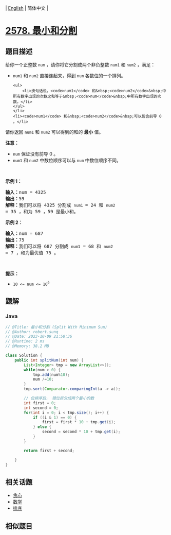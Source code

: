 
| [English](README_EN.md) | 简体中文 |

# [2578. 最小和分割](https://leetcode.cn//problems/split-with-minimum-sum/)

## 题目描述

<p>给你一个正整数&nbsp;<code>num</code>&nbsp;，请你将它分割成两个非负整数&nbsp;<code>num1</code> 和&nbsp;<code>num2</code>&nbsp;，满足：</p>

<ul>
	<li><code>num1</code> 和&nbsp;<code>num2</code>&nbsp;直接连起来，得到&nbsp;<code>num</code>&nbsp;各数位的一个排列。

	<ul>
		<li>换句话说，<code>num1</code> 和&nbsp;<code>num2</code>&nbsp;中所有数字出现的次数之和等于&nbsp;<code>num</code>&nbsp;中所有数字出现的次数。</li>
	</ul>
	</li>
	<li><code>num1</code> 和&nbsp;<code>num2</code>&nbsp;可以包含前导 0 。</li>
</ul>

<p>请你返回&nbsp;<code>num1</code> 和 <code>num2</code>&nbsp;可以得到的和的 <strong>最小</strong> 值。</p>

<p><strong>注意：</strong></p>

<ul>
	<li><code>num</code>&nbsp;保证没有前导 0 。</li>
	<li><code>num1</code> 和&nbsp;<code>num2</code>&nbsp;中数位顺序可以与&nbsp;<code>num</code>&nbsp;中数位顺序不同。</li>
</ul>

<p>&nbsp;</p>

<p><strong>示例 1：</strong></p>

<pre>
<b>输入：</b>num = 4325
<b>输出：</b>59
<b>解释：</b>我们可以将 4325 分割成 <code>num1 </code>= 24 和 <code>num2 </code>= 35 ，和为 59 ，59 是最小和。
</pre>

<p><strong>示例 2：</strong></p>

<pre>
<b>输入：</b>num = 687
<b>输出：</b>75
<b>解释：</b>我们可以将 687 分割成 <code>num1</code> = 68 和 <code>num2 </code>= 7 ，和为最优值 75 。
</pre>

<p>&nbsp;</p>

<p><strong>提示：</strong></p>

<ul>
	<li><code>10 &lt;= num &lt;= 10<sup>9</sup></code></li>
</ul>


## 题解


### Java

```Java
// @Title: 最小和分割 (Split With Minimum Sum)
// @Author: robert.sunq
// @Date: 2023-10-09 21:50:36
// @Runtime: 2 ms
// @Memory: 38.2 MB

class Solution {
    public int splitNum(int num) {
        List<Integer> tmp = new ArrayList<>();
        while(num > 0) {
            tmp.add(num%10);
            num /=10;
        }
        tmp.sort(Comparator.comparingInt(a -> a));

        // 位排序后， 错位拆分成两个最小的数
        int first = 0;
        int second = 0;
        for(int i = 0; i < tmp.size(); i++) {
            if ((i & 1) == 0) {
                first = first * 10 + tmp.get(i);
            } else {
                second = second * 10 + tmp.get(i);
            }
        }

        return first + second;

    }
}
```



## 相关话题

- [贪心](https://leetcode.cn//tag/greedy)
- [数学](https://leetcode.cn//tag/math)
- [排序](https://leetcode.cn//tag/sorting)

## 相似题目



